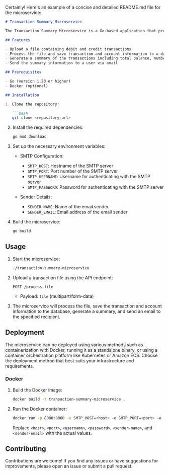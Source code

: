 Certainly! Here's an example of a concise and detailed README.md file for the microservice:

```markdown
# Transaction Summary Microservice

The Transaction Summary Microservice is a Go-based application that processes a file containing debit and credit transactions on an account and sends a summary of the transactions via email. It provides an API endpoint to upload the transaction file and generate the summary.

## Features

- Upload a file containing debit and credit transactions
- Process the file and save transaction and account information to a database
- Generate a summary of the transactions including total balance, number of transactions grouped by month, and average credit and debit amounts grouped by month
- Send the summary information to a user via email

## Prerequisites

- Go (version 1.20 or higher)
- Docker (optional)

## Installation

1. Clone the repository:

   ```bash
   git clone <repository-url>
   ```

2. Install the required dependencies:

   ```bash
   go mod download
   ```

3. Set up the necessary environment variables:

    - SMTP Configuration:
        - `SMTP_HOST`: Hostname of the SMTP server
        - `SMTP_PORT`: Port number of the SMTP server
        - `SMTP_USERNAME`: Username for authenticating with the SMTP server
        - `SMTP_PASSWORD`: Password for authenticating with the SMTP server

    - Sender Details:
        - `SENDER_NAME`: Name of the email sender
        - `SENDER_EMAIL`: Email address of the email sender

4. Build the microservice:

   ```bash
   go build
   ```

## Usage

1. Start the microservice:

   ```bash
   ./transaction-summary-microservice
   ```

2. Upload a transaction file using the API endpoint:

   ```
   POST /process-file
   ```

    - Payload: `file` (multipart/form-data)

3. The microservice will process the file, save the transaction and account information to the database, generate a summary, and send an email to the specified recipient.

## Deployment

The microservice can be deployed using various methods such as containerization with Docker, running it as a standalone binary, or using a container orchestration platform like Kubernetes or Amazon ECS. Choose the deployment method that best suits your infrastructure and requirements.

### Docker

1. Build the Docker image:

   ```bash
   docker build -t transaction-summary-microservice .
   ```

2. Run the Docker container:

   ```bash
   docker run -p 8080:8080 -e SMTP_HOST=<host> -e SMTP_PORT=<port> -e SMTP_USERNAME=<username> -e SMTP_PASSWORD=<password> -e SENDER_NAME=<sender-name> -e SENDER_EMAIL=<sender-email> transaction-summary-microservice
   ```

   Replace `<host>`, `<port>`, `<username>`, `<password>`, `<sender-name>`, and `<sender-email>` with the actual values.

## Contributing

Contributions are welcome! If you find any issues or have suggestions for improvements, please open an issue or submit a pull request.
